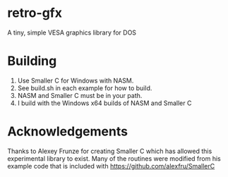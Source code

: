 # retro-gfx
A tiny, simple VESA graphics library for DOS

# Building

1. Use Smaller C for Windows with NASM.
2. See build.sh in each example for how to build.
3. NASM and Smaller C must be in your path.
4. I build with the Windows x64 builds of NASM and Smaller C

# Acknowledgements

Thanks to Alexey Frunze for creating Smaller C which has allowed this experimental library to exist. 
Many of the routines were modified from his example code that is included with https://github.com/alexfru/SmallerC
